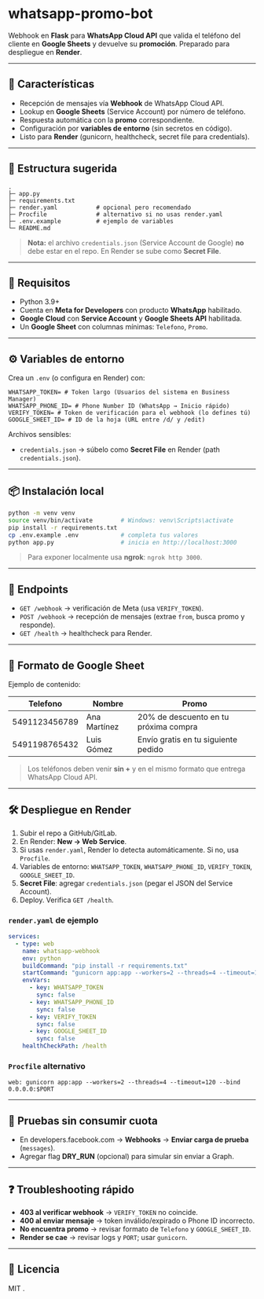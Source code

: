 # whatsapp-promo-bot

Webhook en **Flask** para **WhatsApp Cloud API** que valida el teléfono del cliente en **Google Sheets** y devuelve su **promoción**. Preparado para despliegue en **Render**.

---

## 🚀 Características

* Recepción de mensajes vía **Webhook** de WhatsApp Cloud API.
* Lookup en **Google Sheets** (Service Account) por número de teléfono.
* Respuesta automática con la **promo** correspondiente.
* Configuración por **variables de entorno** (sin secretos en código).
* Listo para **Render** (gunicorn, healthcheck, secret file para credentials).

---

## 📁 Estructura sugerida

```
.
├─ app.py
├─ requirements.txt
├─ render.yaml           # opcional pero recomendado
├─ Procfile              # alternativo si no usas render.yaml
├─ .env.example          # ejemplo de variables
└─ README.md
```

> **Nota:** el archivo `credentials.json` (Service Account de Google) **no** debe estar en el repo. En Render se sube como **Secret File**.

---

## 🔧 Requisitos

* Python 3.9+
* Cuenta en **Meta for Developers** con producto **WhatsApp** habilitado.
* **Google Cloud** con **Service Account** y **Google Sheets API** habilitada.
* Un **Google Sheet** con columnas mínimas: `Telefono`, `Promo`.

---

## ⚙️ Variables de entorno

Crea un `.env` (o configura en Render) con:

```
WHATSAPP_TOKEN= # Token largo (Usuarios del sistema en Business Manager)
WHATSAPP_PHONE_ID= # Phone Number ID (WhatsApp → Inicio rápido)
VERIFY_TOKEN= # Token de verificación para el webhook (lo defines tú)
GOOGLE_SHEET_ID= # ID de la hoja (URL entre /d/ y /edit)
```

Archivos sensibles:

* `credentials.json` → súbelo como **Secret File** en Render (path `credentials.json`).

---

## 📦 Instalación local

```bash
python -m venv venv
source venv/bin/activate        # Windows: venv\Scripts\activate
pip install -r requirements.txt
cp .env.example .env            # completa tus valores
python app.py                   # inicia en http://localhost:3000
```

> Para exponer localmente usa **ngrok**: `ngrok http 3000`.

---

## 🔌 Endpoints

* `GET /webhook` → verificación de Meta (usa `VERIFY_TOKEN`).
* `POST /webhook` → recepción de mensajes (extrae `from`, busca promo y responde).
* `GET /health` → healthcheck para Render.

---

## 🧠 Formato de Google Sheet

Ejemplo de contenido:

| Telefono      | Nombre       | Promo                                 |
| ------------- | ------------ | ------------------------------------- |
| 5491123456789 | Ana Martínez | 20% de descuento en tu próxima compra |
| 5491198765432 | Luis Gómez   | Envío gratis en tu siguiente pedido   |

> Los teléfonos deben venir **sin +** y en el mismo formato que entrega WhatsApp Cloud API.

---

## 🛠️ Despliegue en Render

1. Subir el repo a GitHub/GitLab.
2. En Render: **New → Web Service**.
3. Si usas `render.yaml`, Render lo detecta automáticamente. Si no, usa `Procfile`.
4. Variables de entorno: `WHATSAPP_TOKEN`, `WHATSAPP_PHONE_ID`, `VERIFY_TOKEN`, `GOOGLE_SHEET_ID`.
5. **Secret File**: agregar `credentials.json` (pegar el JSON del Service Account).
6. Deploy. Verifica `GET /health`.

### `render.yaml` de ejemplo

```yaml
services:
  - type: web
    name: whatsapp-webhook
    env: python
    buildCommand: "pip install -r requirements.txt"
    startCommand: "gunicorn app:app --workers=2 --threads=4 --timeout=120 --bind 0.0.0.0:$PORT"
    envVars:
      - key: WHATSAPP_TOKEN
        sync: false
      - key: WHATSAPP_PHONE_ID
        sync: false
      - key: VERIFY_TOKEN
        sync: false
      - key: GOOGLE_SHEET_ID
        sync: false
    healthCheckPath: /health
```

### `Procfile` alternativo

```
web: gunicorn app:app --workers=2 --threads=4 --timeout=120 --bind 0.0.0.0:$PORT
```

---


## 🧪 Pruebas sin consumir cuota

* En developers.facebook.com → **Webhooks** → **Enviar carga de prueba** (`messages`).
* Agregar flag **DRY_RUN** (opcional) para simular sin enviar a Graph.

---

## ❓ Troubleshooting rápido

* **403 al verificar webhook** → `VERIFY_TOKEN` no coincide.
* **400 al enviar mensaje** → token inválido/expirado o Phone ID incorrecto.
* **No encuentra promo** → revisar formato de `Telefono` y `GOOGLE_SHEET_ID`.
* **Render se cae** → revisar logs y `PORT`; usar `gunicorn`.

---

## 📄 Licencia

MIT .
